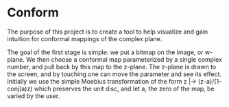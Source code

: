 Conform
=======

The purpose of this project is to create a tool to help visualize and gain intuition for conformal mappings of the complex plane.  

The goal of the first stage is simple: we put a bitmap on the image, or w-plane.  We then choose a conformal map parameterized by a single
complex number, and pull back by this map to the z-plane.  The z-plane is drawn to the screen, and by touching one can move the parameter 
and see its effect.  Initially we use the simple Moebius transformation of the form z |-> (z-a)/(1-conj(a)z) which preserves the unit disc,
and let a, the zero of the map, be varied by the user.
